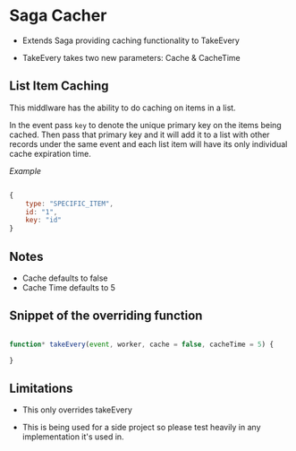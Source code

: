 # Saga Cacher

* Extends Saga providing caching functionality to TakeEvery

* TakeEvery takes two new parameters: Cache & CacheTime

## List Item Caching

This middlware has the ability to do caching on items in a list. 

In the event pass `key` to denote the unique primary key on the items being cached. Then pass that primary key and it will add it to a list with other records under the same event and each list item will have its only individual cache expiration time.

*Example*

```javascript

{   
    type: "SPECIFIC_ITEM", 
    id: "1", 
    key: "id"
}

```

## Notes

* Cache defaults to false
* Cache Time defaults to 5

## Snippet of the overriding function

```javascript

function* takeEvery(event, worker, cache = false, cacheTime = 5) {

}

```

## Limitations

* This only overrides takeEvery

* This is being used for a side project so please test heavily in any implementation it's used in.
